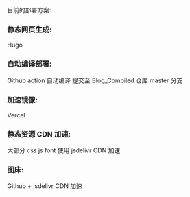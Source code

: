 目前的部署方案:

### 静态网页生成: 

Hugo

### 自动编译部署:

Github action  自动编译 提交至 Blog_Compiled 仓库 master 分支

###  加速镜像:

Vercel

### 静态资源 CDN 加速:

大部分 css js font 使用 jsdelivr CDN 加速

### 图床:

Github + jsdelivr CDN 加速